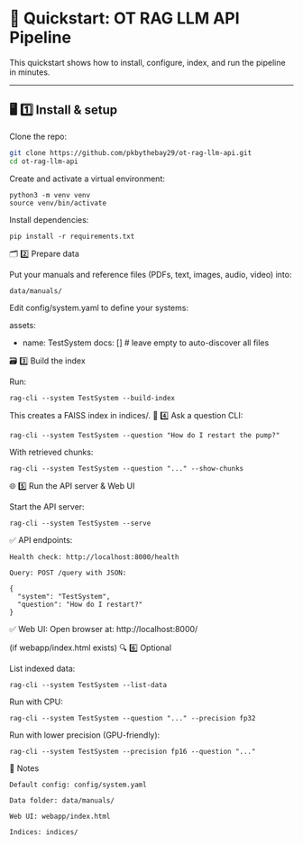 # 🚀 Quickstart: OT RAG LLM API Pipeline

This quickstart shows how to install, configure, index, and run the pipeline in minutes.

---

## 🖥️ 1️⃣ Install & setup

Clone the repo:
```bash
git clone https://github.com/pkbythebay29/ot-rag-llm-api.git
cd ot-rag-llm-api
```
Create and activate a virtual environment:
```
python3 -m venv venv
source venv/bin/activate
```
Install dependencies:
```
pip install -r requirements.txt
```
🗂️ 2️⃣ Prepare data

Put your manuals and reference files (PDFs, text, images, audio, video) into:
```
data/manuals/
```
Edit config/system.yaml to define your systems:

assets:
  - name: TestSystem
    docs: []   # leave empty to auto-discover all files

🗃️ 3️⃣ Build the index

Run:
```
rag-cli --system TestSystem --build-index
```
This creates a FAISS index in indices/.
💬 4️⃣ Ask a question
CLI:
```
rag-cli --system TestSystem --question "How do I restart the pump?"
```
With retrieved chunks:
```
rag-cli --system TestSystem --question "..." --show-chunks
```
🌐 5️⃣ Run the API server & Web UI

Start the API server:
```
rag-cli --system TestSystem --serve
```
✅ API endpoints:

    Health check: http://localhost:8000/health

    Query: POST /query with JSON:

    {
      "system": "TestSystem",
      "question": "How do I restart?"
    }

✅ Web UI:
Open browser at:
http://localhost:8000/

(if webapp/index.html exists)
🔍 6️⃣ Optional

List indexed data:
```
rag-cli --system TestSystem --list-data
```
Run with CPU:
```
rag-cli --system TestSystem --question "..." --precision fp32
```
Run with lower precision (GPU-friendly):
```
rag-cli --system TestSystem --precision fp16 --question "..."
```
📝 Notes

    Default config: config/system.yaml

    Data folder: data/manuals/

    Web UI: webapp/index.html

    Indices: indices/